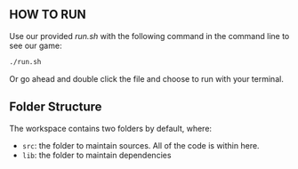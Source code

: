 ## HOW TO RUN

Use our provided *run.sh* with the following command in the command line to see our game:
```sh
./run.sh
```
Or go ahead and double click the file and choose to run with your terminal.

## Folder Structure

The workspace contains two folders by default, where:

- `src`: the folder to maintain sources. All of the code is within here.
- `lib`: the folder to maintain dependencies
